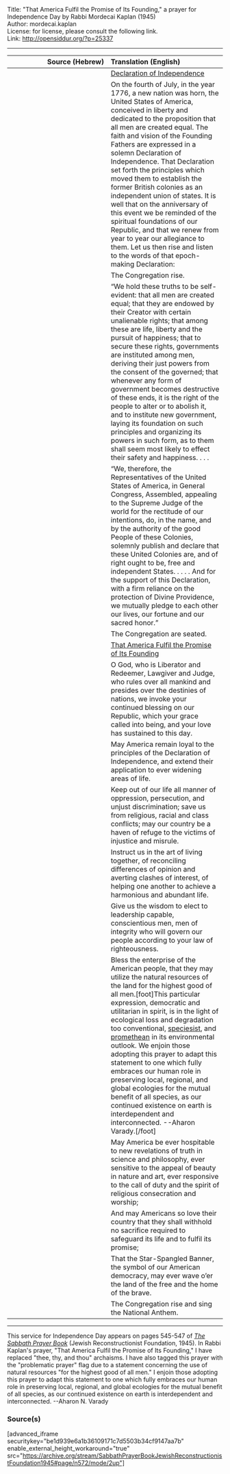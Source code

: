 <html>
<head></head>
<body>
Title: "That America Fulfil the Promise of Its Founding," a prayer for Independence Day by Rabbi Mordecai Kaplan (1945)<br />
Author: mordecai.kaplan<br />
License: for license, please consult the following link.<br />
Link: <a href="http://opensiddur.org/?p=25337">http://opensiddur.org/?p=25337</a>
<p />
<hr />

<table style="margin-left: auto;margin-right: auto;" class="draggable">
<thead><tr><th id="x" style="text-align: right;">Source (Hebrew)</th><th style="text-align: left;">Translation (English)</th></tr></thead>
<tbody>
<tr><td style="vertical-align:top;" width="46%">
<div class="liturgy"><span lang="he">

</span></div></td>
 
<td style="vertical-align:top;" width="53%">
<div class="english">
<u>Declaration of Independence</u>
</div></td></tr>


<tr><td style="vertical-align:top;" width="46%">
<div class="liturgy"><span lang="he">

</span></div></td>
 
<td style="vertical-align:top;" width="53%">
<div class="english">
On the fourth of July, in the year 1776, a new nation was horn, the United States of America, conceived in liberty and dedicated to the proposition that all men are created equal. The faith and vision of the Founding Fathers are expressed in a solemn Declaration of Independence. That Declaration set forth the principles which moved them to establish the former British colonies as an independent union of states. It is well that on the anniversary of this event we be reminded of the spiritual foundations of our Republic, and that we renew from year to year our allegiance to them. Let us then rise and listen to the words of that epoch-making Declaration:
</div></td></tr>


<tr><td style="vertical-align:top;" width="46%">
<div class="liturgy"><span lang="he">

</span></div></td>
 
<td style="vertical-align:top;" width="53%">
<div class="english">
<span class="instruction">The Congregation rise.</span>
</div></td></tr>


<tr><td style="vertical-align:top;" width="46%">
<div class="liturgy"><span lang="he">

</span></div></td>
 
<td style="vertical-align:top;" width="53%">
<div class="english">
“We hold these truths to be self-evident: that all men are created equal; that they are endowed by their Creator with certain unalienable rights; that among these are life, liberty and the pursuit of happiness; that to secure these rights, governments are instituted among men, deriving their just powers from the consent of the governed; that whenever any form of government becomes destructive of these ends, it is the right of the people to alter or to abolish it, and to institute new government, laying its foundation on such principles and organizing its powers in such form, as to them shall seem most likely to effect their safety and happiness. . . .
</div></td></tr>


<tr><td style="vertical-align:top;" width="46%">
<div class="liturgy"><span lang="he">

</span></div></td>
 
<td style="vertical-align:top;" width="53%">
<div class="english">
“We, therefore, the Representatives of the United States of America, in General Congress, Assembled, appealing to the Supreme Judge of the world for the rectitude of our intentions, do, in the name, and by the authority of the good People of these Colonies, solemnly publish and declare that these United Colonies are, and of right ought to be, free and independent States.	. . . . And for the support of this Declaration, with a firm reliance on the protection of Divine Providence, we mutually pledge to each other our lives, our fortune and our sacred honor.”
</div></td></tr>


<tr><td style="vertical-align:top;" width="46%">
<div class="liturgy"><span lang="he">

</span></div></td>
 
<td style="vertical-align:top;" width="53%">
<div class="english">
<span class="instruction">The Congregation are seated.</span>
</div></td></tr>


<tr><td style="vertical-align:top;" width="46%">
<div class="liturgy"><span lang="he">

</span></div></td>
 
<td style="vertical-align:top;" width="53%">
<div class="english">
<u>That America Fulfil the Promise of Its Founding</u>
</div></td></tr>


<tr><td style="vertical-align:top;" width="46%">
<div class="liturgy"><span lang="he">

</span></div></td>
 
<td style="vertical-align:top;" width="53%">
<div class="english">
O God, who is Liberator and Redeemer, Lawgiver and Judge, 
who rules over all mankind 
and presides over the destinies of nations, 
we invoke your continued blessing on our Republic, 
which your grace called into being, 
and your love has sustained to this day.
</div></td></tr>


<tr><td style="vertical-align:top;" width="46%">
<div class="liturgy"><span lang="he">

</span></div></td>
 
<td style="vertical-align:top;" width="53%">
<div class="english">
May America remain loyal 
to the principles of the Declaration of Independence, 
and extend their application 
to ever widening areas of life.
</div></td></tr>


<tr><td style="vertical-align:top;" width="46%">
<div class="liturgy"><span lang="he">

</span></div></td>
 
<td style="vertical-align:top;" width="53%">
<div class="english">
Keep out of our life all manner of oppression, 
persecution, 
and unjust discrimination; 
save us from religious, 
racial and class conflicts; 
may our country be a haven of refuge 
to the victims of injustice and misrule.
</div></td></tr>


<tr><td style="vertical-align:top;" width="46%">
<div class="liturgy"><span lang="he">

</span></div></td>
 
<td style="vertical-align:top;" width="53%">
<div class="english">
Instruct us in the art of living together, 
of reconciling differences of opinion 
and averting clashes of interest, 
of helping one another 
to achieve a harmonious and abundant life.
</div></td></tr>


<tr><td style="vertical-align:top;" width="46%">
<div class="liturgy"><span lang="he">

</span></div></td>
 
<td style="vertical-align:top;" width="53%">
<div class="english">
Give us the wisdom to elect to leadership capable, 
conscientious men, men of integrity 
who will govern our people 
according to your law of righteousness.
</div></td></tr>


<tr><td style="vertical-align:top;" width="46%">
<div class="liturgy"><span lang="he">

</span></div></td>
 
<td style="vertical-align:top;" width="53%">
<div class="english">
Bless the enterprise of the American people, 
that they may utilize the natural resources of the land 
for the highest good of all men.[foot]This particular expression, democratic and utilitarian in spirit, is in the light of ecological loss and degradation too conventional, <a href="https://en.wikipedia.org/wiki/Speciesism">speciesist</a>, and <a href="https://en.wikipedia.org/wiki/Prometheanism">promethean</a> in its environmental outlook. We enjoin those adopting this prayer to adapt this statement to one which fully embraces our human role in preserving local, regional, and global ecologies for the mutual benefit of all species, as our continued existence on earth is interdependent and interconnected. --Aharon Varady.[/foot]
</div></td></tr>


<tr><td style="vertical-align:top;" width="46%">
<div class="liturgy"><span lang="he">

</span></div></td>
 
<td style="vertical-align:top;" width="53%">
<div class="english">
May America be ever hospitable 
to new revelations of truth in science and philosophy, 
ever sensitive to the appeal of beauty in nature and art, 
ever responsive to the call of duty 
and the spirit of religious consecration and worship;
</div></td></tr>


<tr><td style="vertical-align:top;" width="46%">
<div class="liturgy"><span lang="he">

</span></div></td>
 
<td style="vertical-align:top;" width="53%">
<div class="english">
And may Americans so love their country 
that they shall withhold no sacrifice required 
to safeguard its life and to fulfil its promise;
</div></td></tr>


<tr><td style="vertical-align:top;" width="46%">
<div class="liturgy"><span lang="he">

</span></div></td>
 
<td style="vertical-align:top;" width="53%">
<div class="english">
That the Star-Spangled Banner, 
the symbol of our American democracy, 
may ever wave o’er the land of the free 
and the home of the brave.
</div></td></tr>


<tr><td style="vertical-align:top;" width="46%">
<div class="liturgy"><span lang="he">

</span></div></td>
 
<td style="vertical-align:top;" width="53%">
<div class="english">
<span class="instruction">The Congregation rise and sing the National Anthem.</span>
</div></td></tr>
</tbody></table>

<hr />
This service for Independence Day appears on pages 545-547 of <em><a href="https://opensiddur.org/compilations/shabbat-siddur/sabbath-prayer-book-by-mordecai-kaplan-1945/">The Sabbath Prayer Book</a></em> (Jewish Reconstructionist Foundation, 1945). In Rabbi Kaplan's prayer, "That America Fulfil the Promise of Its Founding," I have replaced "thee, thy, and thou" archaisms. I have also tagged this prayer with the "problematic prayer" flag due to a statement concerning the use of natural resources "for the highest good of all men." I enjoin those adopting this prayer to adapt this statement to one which fully embraces our human role in preserving local, regional, and global ecologies for the mutual benefit of all species, as our continued existence on earth is interdependent and interconnected. --Aharon N. Varady

<h3>Source(s)</h3>

[advanced_iframe securitykey="be1d939e6a1b36109171c7d5503b34cf9147aa7b" enable_external_height_workaround="true" src="https://archive.org/stream/SabbathPrayerBookJewishReconstructionistFoundation1945#page/n572/mode/2up"]
</body>
</html>